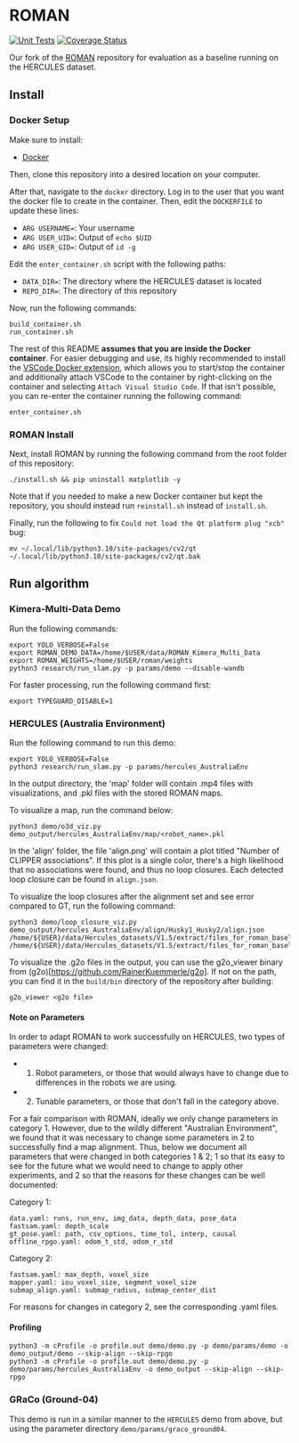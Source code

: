 # ROMAN

[![Unit Tests](https://github.com/lunarlab-gatech/roman/actions/workflows/python_test.yaml/badge.svg?branch=echelon)](https://github.com/lunarlab-gatech/roman/actions/workflows/python_test.yaml)
[![Coverage Status](https://coveralls.io/repos/github/lunarlab-gatech/roman/badge.svg?branch=echelon)](https://coveralls.io/github/lunarlab-gatech/roman?branch=echelon)

Our fork of the [ROMAN](https://github.com/mit-acl/roman) repository for evaluation as a baseline running on the HERCULES dataset.

## Install

### Docker Setup

Make sure to install:
- [Docker](https://docs.docker.com/engine/install/ubuntu/)

Then, clone this repository into a desired location on your computer.

After that, navigate to the `docker` directory. Log in to the user that you want the docker file to create in the container. Then, edit the `DOCKERFILE` to update these lines:
- `ARG USERNAME=`: Your username
- `ARG USER_UID=`: Output of `echo $UID`
- `ARG USER_GID=`: Output of `id -g`

Edit the `enter_container.sh` script with the following paths:
- `DATA_DIR=`: The directory where the HERCULES dataset is located
- `REPO_DIR=`: The directory of this repository

Now, run the following commands:
```
build_container.sh
run_container.sh
```

The rest of this README **assumes that you are inside the Docker container**. For easier debugging and use, its highly recommended to install the [VSCode Docker extension](https://code.visualstudio.com/docs/containers/overview), which allows you to start/stop the container and additionally attach VSCode to the container by right-clicking on the container and selecting `Attach Visual Studio Code`. If that isn't possible, you can re-enter the container running the following command:
```
enter_container.sh
```

### ROMAN Install

Next, install ROMAN by running the following command from the root folder of this repository:
```
./install.sh && pip uninstall matplotlib -y
```

Note that if you needed to make a new Docker container but kept the repository, you should instead run `reinstall.sh` instead of `install.sh`.


Finally, run the following to fix `Could not load the Qt platform plug "xcb"` bug:
```
mv ~/.local/lib/python3.10/site-packages/cv2/qt ~/.local/lib/python3.10/site-packages/cv2/qt.bak
```

## Run algorithm
### Kimera-Multi-Data Demo

Run the following commands:
```
export YOLO_VERBOSE=False
export ROMAN_DEMO_DATA=/home/$USER/data/ROMAN_Kimera_Multi_Data
export ROMAN_WEIGHTS=/home/$USER/roman/weights
python3 research/run_slam.py -p params/demo --disable-wandb
```

For faster processing, run the following command first:
```
export TYPEGUARD_DISABLE=1
```

### HERCULES (Australia Environment)

Run the following command to run this demo:

```
export YOLO_VERBOSE=False
python3 research/run_slam.py -p params/hercules_AustraliaEnv
```

In the output directory, the 'map' folder will contain .mp4 files with visualizations, and .pkl files with the stored ROMAN maps. 

To visualize a map, run the command below:

```
python3 demo/o3d_viz.py demo_output/hercules_AustraliaEnv/map/<robot_name>.pkl
```

In the 'align' folder, the file 'align.png' will contain a plot titled "Number of CLIPPER associations". If this plot is a single color, there's a high likelihood that no associations were found, and thus no loop closures. Each detected loop closure can be found in `align.json`.

To visualize the loop closures after the alignment set and see error compared to GT, run the following command:
```
python3 demo/loop_closure_viz.py demo_output/hercules_AustraliaEnv/align/Husky1_Husky2/align.json /home/${USER}/data/Hercules_datasets/V1.5/extract/files_for_roman_baseline/Husky1/poseGT.csv /home/${USER}/data/Hercules_datasets/V1.5/extract/files_for_roman_baseline/Husky2/poseGT.csv
```

To visualize the .g2o files in the output, you can use the g2o_viewer binary from (g2o)[https://github.com/RainerKuemmerle/g2o]. If not on the path, you can find it in the `build/bin` directory of the repository after building:

```
g2o_viewer <g2o file>
```

#### Note on Parameters

In order to adapt ROMAN to work successfully on HERCULES, two types of parameters were changed:
- 1. Robot parameters, or those that would always have to change due to differences in the robots we are using. 
- 2. Tunable parameters, or those that don't fall in the category above.

For a fair comparison with ROMAN, ideally we only change parameters in category 1. However, due to the wildly different "Australian Environment", we found that it was necessary to change some parameters in 2 to successfully find a map alignment. Thus, below we document all parameters that were changed in both categories 1 & 2; 1 so that its easy to see for the future what we would need to change to apply other experiments, and 2 so that the reasons for these changes can be well documented:

Category 1:
```
data.yaml: runs, run_env, img_data, depth_data, pose_data
fastsam.yaml: depth_scale
gt_pose.yaml: path, csv_options, time_tol, interp, causal
offline_rpgo.yaml: odom_t_std, odom_r_std
```

Category 2:
```
fastsam.yaml: max_depth, voxel_size
mapper.yaml: iou_voxel_size, segment_voxel_size
submap_align.yaml: submap_radius, submap_center_dist
```

For reasons for changes in category 2, see the corresponding .yaml files.

#### Profiling
```
python3 -m cProfile -o profile.out demo/demo.py -p demo/params/demo -o demo_output/demo --skip-align --skip-rpgo
python3 -m cProfile -o profile.out demo/demo.py -p demo/params/hercules_AustraliaEnv -o demo_output --skip-align --skip-rpgo
```

### GRaCo (Ground-04)

This demo is run in a similar manner to the `HERCULES` demo from above, but using the parameter directory `demo/params/graco_ground04`.
